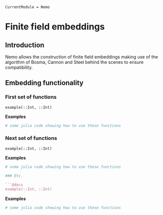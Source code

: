 ```@meta
CurrentModule = Nemo
```

# Finite field embeddings

## Introduction

Nemo allows the construction of finite field embeddings making use of the
algorithm of Bosma, Cannon and Steel behind the scenes to ensure compatibility.

## Embedding functionality

### First set of functions

```@docs
example(::Int, ::Int)
```
**Examples**

```julia
# some julia code showing how to use these functions
```

### Next set of functions

```@docs
example(::Int, ::Int)
```
**Examples**

```julia
# some julia code showing how to use these functions                                     ```

### Etc.

```@docs
example(::Int, ::Int)
```
**Examples**

```julia
# some julia code showing how to use these functions                                     ```
